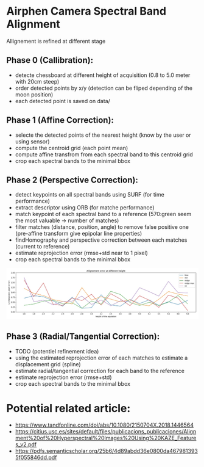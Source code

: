 # Airphen Camera Spectral Band Alignment

Allignement is refined at different stage

## Phase 0 (Callibration):
+ detecte chessboard at different height of acquisition (0.8 to 5.0 meter with 20cm steep)
+ order detected points by x/y (detection can be fliped depending of the moon position)
+ each detected point is saved on data/

## Phase 1 (Affine Correction):
+ selecte the detected points of the nearest height (know by the user or using sensor)
+ compute the centroid grid (each point mean)
+ compute affine transfrom from each spectral band to this centroid grid
+ crop each spectral bands to the minimal bbox

## Phase 2 (Perspective Correction):
+ detect keypoints on all spectral bands using SURF (for time performance)
+ extract descriptor using ORB (for matche performance)
+ match keypoint of each spectral band to a reference (570:green seem the most valuable -> number of matches)
+ filter matches (distance, position, angle) to remove false positive one (pre-affine transform give epipolar line properties)
+ findHomography and perspective correction between each matches (current to reference)
+ estimate reprojection error (rmse+std near to 1 pixel)
+ crop each spectral bands to the minimal bbox

![alt text](tmp/prespective-allignement-rmse.jpg "Prespective Reprojection Error")

## Phase 3 (Radial/Tangential Correction):
+ TODO (potentiel refinement idea)
+ using the estimated reprojection error of each matches to estimate a displacement grid (spline)
+ estimate radial/tangential correction for each band to the reference
+ estimate reprojection error (rmse+std)
+ crop each spectral bands to the minimal bbox

# Potential related article:
+ https://www.tandfonline.com/doi/abs/10.1080/2150704X.2018.1446564
+ https://citius.usc.es/sites/default/files/publicacions_publicaciones/Alignment%20of%20Hyperspectral%20Images%20Using%20KAZE_Features_v2.pdf
+ https://pdfs.semanticscholar.org/25b6/4d89abdd36e0800da4679813935f055846dd.pdf